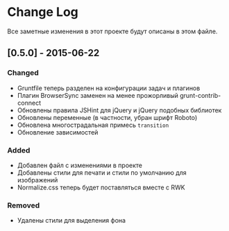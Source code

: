 # Change Log
Все заметные изменения в этот проекте будут описаны в этом файле.

## [0.5.0] - 2015-06-22
### Changed
 - Gruntfile теперь разделен на конфигурации задач и плагинов
 - Плагин BrowserSync заменен на менее прожорливый grunt-contrib-connect
 - Обновлены правила JSHint для jQuery и jQuery подобных библиотек
 - Обновлены переменные (в частности, убран шрифт Roboto)
 - Обновлена многострадальная примесь `transition`
 - Обновление зависимостей

### Added
 - Добавлен файл с изменениями в проекте
 - Добавлены стили для печати и стили по умолчанию для изображений
 - Normalize.css теперь будет поставляться вместе с RWK
 
### Removed
 - Удалены стили для выделения фона
